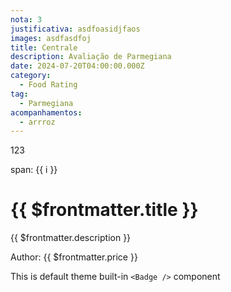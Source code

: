 ```yaml
---
nota: 3
justificativa: asdfoasidjfaos
images: asdfasdfoj
title: Centrale
description: Avaliação de Parmegiana
date: 2024-07-20T04:00:00.000Z
category:
  - Food Rating
tag:
  - Parmegiana
acompanhamentos:
  - arrroz
---
```


123

<!-- One plus one equals: {{ frontmatter.porcao }} -->

<!-- Titulo: {{ title }} -->

<span v-for="i in 3"> span: {{ i }} </span>

<h1>{{ $frontmatter.title }}</h1>
  <p>{{ $frontmatter.description }}</p>
  <p>Author: {{ $frontmatter.price }}</p>

This is default theme built-in `<Badge />` component <Badge text="demo" />

<FoodReview :review="$frontmatter" />



<script setup>
import FoodReview from "@FoodReview";
// import {computed} from 'vue'
// const now = computed(() => Date.now())
// console.log(now)
// console.log(this.frontmatter)
</script>